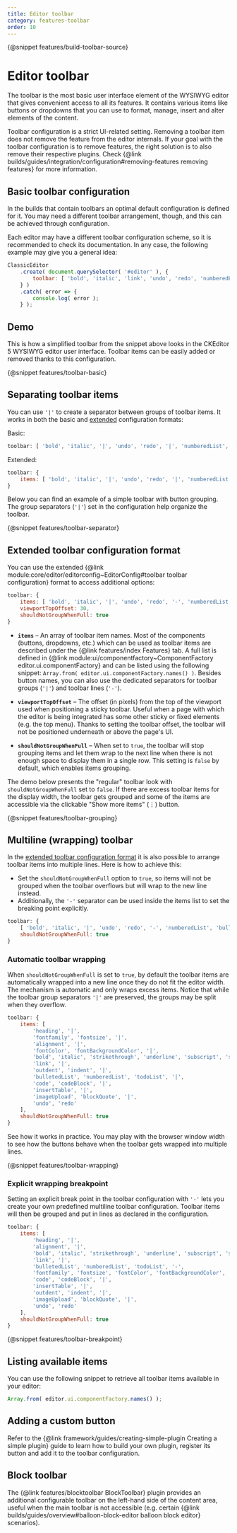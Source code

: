 ```yaml
---
title: Editor toolbar
category: features-toolbar
order: 10
---
```

{@snippet features/build-toolbar-source}

# Editor toolbar

The toolbar is the most basic user interface element of the WYSIWYG editor that gives convenient access to all its features. It contains various items like buttons or dropdowns that you can use to format, manage, insert and alter elements of the content.

<info-box hint>
    Toolbar configuration is a strict UI-related setting. Removing a toolbar item does not remove the feature from the editor internals. If your goal with the toolbar configuration is to remove features, the right solution is to also remove their respective plugins. Check {@link builds/guides/integration/configuration#removing-features removing features} for more information.
</info-box>

## Basic toolbar configuration

In the builds that contain toolbars an optimal default configuration is defined for it. You may need a different toolbar arrangement, though, and this can be achieved through configuration.

Each editor may have a different toolbar configuration scheme, so it is recommended to check its documentation. In any case, the following example may give you a general idea:

```js
ClassicEditor
	.create( document.querySelector( '#editor' ), {
		toolbar: [ 'bold', 'italic', 'link', 'undo', 'redo', 'numberedList', 'bulletedList' ]
	} )
	.catch( error => {
		console.log( error );
	} );
```

## Demo

This is how a simplified toolbar from the snippet above looks in the CKEditor 5 WYSIWYG editor user interface. Toolbar items can be easily added or removed thanks to this configuration.

{@snippet features/toolbar-basic}

## Separating toolbar items

You can use `'|'` to create a separator between groups of toolbar items. It works in both the basic and [extended](#extended-toolbar-configuration-format) configuration formats:

Basic:

```js
toolbar: [ 'bold', 'italic', '|', 'undo', 'redo', '|', 'numberedList', 'bulletedList' ]
```

Extended:

```js
toolbar: {
    items: [ 'bold', 'italic', '|', 'undo', 'redo', '|', 'numberedList', 'bulletedList' ]
}
```

Below you can find an example of a simple toolbar with button grouping. The group separators (`'|'`) set in the configuration help organize the toolbar.

{@snippet features/toolbar-separator}

## Extended toolbar configuration format

You can use the extended {@link module:core/editor/editorconfig~EditorConfig#toolbar toolbar configuration} format to access additional options:

```js
toolbar: {
    items: [ 'bold', 'italic', '|', 'undo', 'redo', '-', 'numberedList', 'bulletedList' ],
    viewportTopOffset: 30,
    shouldNotGroupWhenFull: true
}
```

 * **`items`** &ndash; An array of toolbar item names. Most of the components (buttons, dropdowns, etc.) which can be used as toolbar items are described under the {@link features/index Features} tab. A full list is defined in {@link module:ui/componentfactory~ComponentFactory editor.ui.componentFactory} and can be listed using the following snippet: `Array.from( editor.ui.componentFactory.names() )`. Besides button names, you can also use the dedicated separators for toolbar groups (`'|'`) and toolbar lines (`'-'`).

 * **`viewportTopOffset`** &ndash; The offset (in pixels) from the top of the viewport used when positioning a sticky toolbar. Useful when a page with which the editor is being integrated has some other sticky or fixed elements (e.g. the top menu). Thanks to setting the toolbar offset, the toolbar will not be positioned underneath or above the page's UI.

 * **`shouldNotGroupWhenFull`** &ndash; When set to `true`, the toolbar will stop grouping items and let them wrap to the next line when there is not enough space to display them in a single row. This setting is `false` by default, which enables items grouping.

The demo below presents the "regular" toolbar look with `shouldNotGroupWhenFull` set to `false`. If there are excess toolbar items for the display width, the toolbar gets grouped and some of the items are accessible via the clickable "Show more items" (⋮) button.

{@snippet features/toolbar-grouping}

## Multiline (wrapping) toolbar

In the [extended toolbar configuration format](#extended-toolbar-configuration-format) it is also possible to arrange toolbar items into multiple lines. Here is how to achieve this:

* Set the `shouldNotGroupWhenFull` option to `true`, so items will not be grouped when the toolbar overflows but will wrap to the new line instead.
* Additionally, the `'-'` separator can be used inside the items list to set the breaking point explicitly.

```js
toolbar: {
    [ 'bold', 'italic', '|', 'undo', 'redo', '-', 'numberedList', 'bulletedList' ],
    shouldNotGroupWhenFull: true
}
```

### Automatic toolbar wrapping

When `shouldNotGroupWhenFull` is set to `true`, by default the toolbar items are automatically wrapped into a new line once they do not fit the editor width. The mechanism is automatic and only wraps excess items. Notice that while the toolbar group separators `'|'` are preserved, the groups may be split when they overflow.

```js
toolbar: {
    items: [
        'heading', '|',
		'fontfamily', 'fontsize', '|',
		'alignment', '|',
		'fontColor', 'fontBackgroundColor', '|',
		'bold', 'italic', 'strikethrough', 'underline', 'subscript', 'superscript', '|',
		'link', '|',
		'outdent', 'indent', '|',
		'bulletedList', 'numberedList', 'todoList', '|',
		'code', 'codeBlock', '|',
		'insertTable', '|',
		'imageUpload', 'blockQuote', '|',
		'undo', 'redo'
    ],
    shouldNotGroupWhenFull: true
}
```

See how it works in practice. You may play with the browser window width to see how the buttons behave when the toolbar gets wrapped into multiple lines.

{@snippet features/toolbar-wrapping}

### Explicit wrapping breakpoint

Setting an explicit break point in the toolbar configuration with `'-'` lets you create your own predefined multiline toolbar configuration. Toolbar items will then be grouped and put in lines as declared in the configuration.

```js
toolbar: {
    items: [
        'heading', '|',
		'alignment', '|',
		'bold', 'italic', 'strikethrough', 'underline', 'subscript', 'superscript', '|',
		'link', '|',
		'bulletedList', 'numberedList', 'todoList', '-',
		'fontfamily', 'fontsize', 'fontColor', 'fontBackgroundColor', '|',
		'code', 'codeBlock', '|',
		'insertTable', '|',
		'outdent', 'indent', '|',
		'imageUpload', 'blockQuote', '|',
		'undo', 'redo'
    ],
    shouldNotGroupWhenFull: true
}
```

{@snippet features/toolbar-breakpoint}

## Listing available items

You can use the following snippet to retrieve all toolbar items available in your editor:

```js
Array.from( editor.ui.componentFactory.names() );
```

## Adding a custom button

Refer to the {@link framework/guides/creating-simple-plugin Creating a simple plugin} guide to learn how to build your own plugin, register its button and add it to the toolbar configuration.

## Block toolbar

The {@link features/blocktoolbar BlockToolbar} plugin provides an additional configurable toolbar on the left-hand side of the content area, useful when the main toolbar is not accessible (e.g. certain {@link builds/guides/overview#balloon-block-editor balloon block editor} scenarios).
